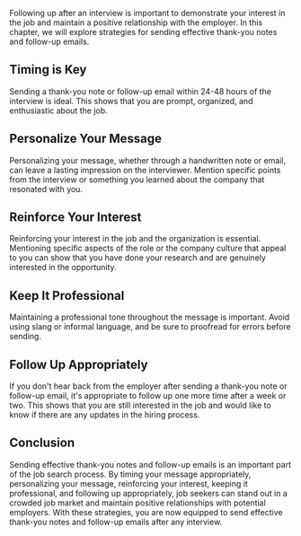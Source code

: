 
Following up after an interview is important to demonstrate your interest in the job and maintain a positive relationship with the employer. In this chapter, we will explore strategies for sending effective thank-you notes and follow-up emails.

Timing is Key
-------------

Sending a thank-you note or follow-up email within 24-48 hours of the interview is ideal. This shows that you are prompt, organized, and enthusiastic about the job.

Personalize Your Message
------------------------

Personalizing your message, whether through a handwritten note or email, can leave a lasting impression on the interviewer. Mention specific points from the interview or something you learned about the company that resonated with you.

Reinforce Your Interest
-----------------------

Reinforcing your interest in the job and the organization is essential. Mentioning specific aspects of the role or the company culture that appeal to you can show that you have done your research and are genuinely interested in the opportunity.

Keep It Professional
--------------------

Maintaining a professional tone throughout the message is important. Avoid using slang or informal language, and be sure to proofread for errors before sending.

Follow Up Appropriately
-----------------------

If you don't hear back from the employer after sending a thank-you note or follow-up email, it's appropriate to follow up one more time after a week or two. This shows that you are still interested in the job and would like to know if there are any updates in the hiring process.

Conclusion
----------

Sending effective thank-you notes and follow-up emails is an important part of the job search process. By timing your message appropriately, personalizing your message, reinforcing your interest, keeping it professional, and following up appropriately, job seekers can stand out in a crowded job market and maintain positive relationships with potential employers. With these strategies, you are now equipped to send effective thank-you notes and follow-up emails after any interview.

